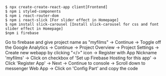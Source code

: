 ```
$ npx create-create-react-app client[Frontend]
$ npm i styled-components
$ npm i react-router-dom
$ npm i react-slick [For slider effect in Homepage]
$ npm install slick-carousel [Install slick-carousel for css and font slider effect in Homepage]
$npm i firebase

```

Go to firebase and give project name as "myfilms" -> Continue -> Toggle off the Google Analytics -> Continue -> Project Overview -> Project Settings -> Create new webapp by clicking "</>" icon -> Register with App Nickname 'myfilms' -> Click on checkbox of 'Set up Firebase Hosting for this app' -> Click 'Register App' -> Next -> Continue to console -> Scroll down to messenger Web App -> Click on 'Config Part' and copy the code
